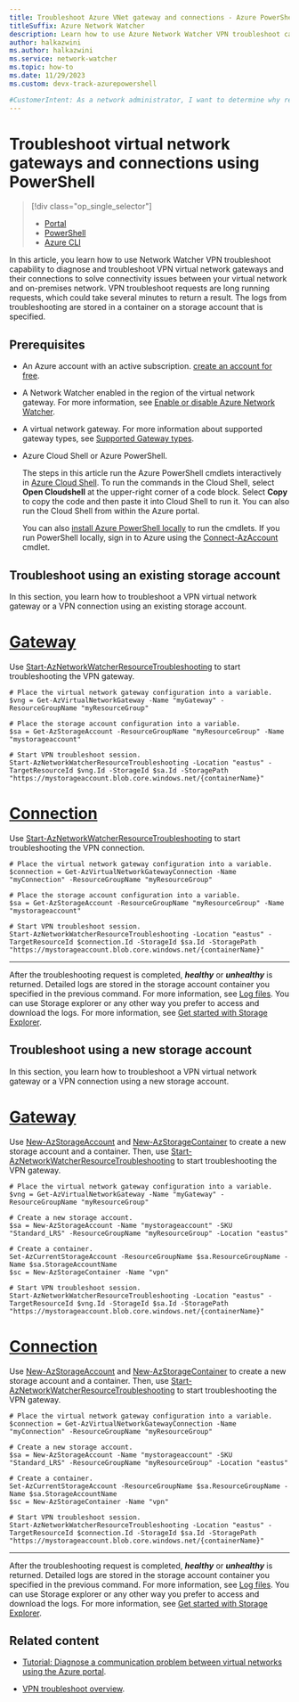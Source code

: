 ```yaml
---
title: Troubleshoot Azure VNet gateway and connections - Azure PowerShell
titleSuffix: Azure Network Watcher
description: Learn how to use Azure Network Watcher VPN troubleshoot capability to troubleshoot VPN virtual network gateways and their connections using PowerShell.
author: halkazwini
ms.author: halkazwini 
ms.service: network-watcher
ms.topic: how-to
ms.date: 11/29/2023
ms.custom: devx-track-azurepowershell

#CustomerIntent: As a network administrator, I want to determine why resources in a virtual network can't communicate with resources in a different virtual network over a VPN connection.
---
```


# Troubleshoot virtual network gateways and connections using PowerShell

> [!div class="op_single_selector"]
> - [Portal](diagnose-communication-problem-between-networks.md)
> - [PowerShell](network-watcher-troubleshoot-manage-powershell.md)
> - [Azure CLI](network-watcher-troubleshoot-manage-cli.md)

In this article, you learn how to use Network Watcher VPN troubleshoot capability to diagnose and troubleshoot VPN virtual network gateways and their connections to solve connectivity issues between your virtual network and on-premises network. VPN troubleshoot requests are long running requests, which could take several minutes to return a result. The logs from troubleshooting are stored in a container on a storage account that is specified.

## Prerequisites

- An Azure account with an active subscription. [create an account for free](https://azure.microsoft.com/free/?WT.mc_id=A261C142F).

- A Network Watcher enabled in the region of the virtual network gateway. For more information, see [Enable or disable Azure Network Watcher](network-watcher-create.md?tabs=powershell).

- A virtual network gateway. For more information about supported gateway types, see [Supported Gateway types](network-watcher-troubleshoot-overview.md#supported-gateway-types).

- Azure Cloud Shell or Azure PowerShell.

    The steps in this article run the Azure PowerShell cmdlets interactively in [Azure Cloud Shell](/azure/cloud-shell/overview). To run the commands in the Cloud Shell, select **Open Cloudshell** at the upper-right corner of a code block. Select **Copy** to copy the code and then paste it into Cloud Shell to run it. You can also run the Cloud Shell from within the Azure portal.

    You can also [install Azure PowerShell locally](/powershell/azure/install-azure-powershell) to run the cmdlets. If you run PowerShell locally, sign in to Azure using the [Connect-AzAccount](/powershell/module/az.accounts/connect-azaccount) cmdlet.

## Troubleshoot using an existing storage account

In this section, you learn how to troubleshoot a VPN virtual network gateway or a VPN connection using an existing storage account.

# [**Gateway**](#tab/gateway)

Use [Start-AzNetworkWatcherResourceTroubleshooting](/powershell/module/az.network/start-aznetworkwatcherresourcetroubleshooting) to start troubleshooting the VPN gateway.

```azurepowershell-interactive
# Place the virtual network gateway configuration into a variable.
$vng = Get-AzVirtualNetworkGateway -Name "myGateway" -ResourceGroupName "myResourceGroup" 

# Place the storage account configuration into a variable.
$sa = Get-AzStorageAccount -ResourceGroupName "myResourceGroup" -Name "mystorageaccount"

# Start VPN troubleshoot session.
Start-AzNetworkWatcherResourceTroubleshooting -Location "eastus" -TargetResourceId $vng.Id -StorageId $sa.Id -StoragePath "https://mystorageaccount.blob.core.windows.net/{containerName}"
```

# [**Connection**](#tab/connection)

Use [Start-AzNetworkWatcherResourceTroubleshooting](/powershell/module/az.network/start-aznetworkwatcherresourcetroubleshooting) to start troubleshooting the VPN connection.

```azurepowershell-interactive
# Place the virtual network gateway configuration into a variable.
$connection = Get-AzVirtualNetworkGatewayConnection -Name "myConnection" -ResourceGroupName "myResourceGroup"

# Place the storage account configuration into a variable.
$sa = Get-AzStorageAccount -ResourceGroupName "myResourceGroup" -Name "mystorageaccount"

# Start VPN troubleshoot session.
Start-AzNetworkWatcherResourceTroubleshooting -Location "eastus" -TargetResourceId $connection.Id -StorageId $sa.Id -StoragePath "https://mystorageaccount.blob.core.windows.net/{containerName}"
```

---

After the troubleshooting request is completed, ***healthy*** or ***unhealthy*** is returned. Detailed logs are stored in the storage account container you specified in the previous command. For more information, see [Log files](network-watcher-troubleshoot-overview.md#log-files). You can use Storage explorer or any other way you prefer to access and download the logs. For more information, see [Get started with Storage Explorer](../vs-azure-tools-storage-manage-with-storage-explorer.md). 

## Troubleshoot using a new storage account

In this section, you learn how to troubleshoot a VPN virtual network gateway or a VPN connection using a new storage account.

# [**Gateway**](#tab/gateway) 

Use [New-AzStorageAccount](/powershell/module/az.storage/new-azstorageaccount) and [New-AzStorageContainer](/powershell/module/az.storage/new-azstoragecontainer) to create a new storage account and a container. Then, use [Start-AzNetworkWatcherResourceTroubleshooting](/powershell/module/az.network/start-aznetworkwatcherresourcetroubleshooting) to start troubleshooting the VPN gateway.

```azurepowershell-interactive
# Place the virtual network gateway configuration into a variable.
$vng = Get-AzVirtualNetworkGateway -Name "myGateway" -ResourceGroupName "myResourceGroup" 

# Create a new storage account.
$sa = New-AzStorageAccount -Name "mystorageaccount" -SKU "Standard_LRS" -ResourceGroupName "myResourceGroup" -Location "eastus"

# Create a container.
Set-AzCurrentStorageAccount -ResourceGroupName $sa.ResourceGroupName -Name $sa.StorageAccountName
$sc = New-AzStorageContainer -Name "vpn"

# Start VPN troubleshoot session.
Start-AzNetworkWatcherResourceTroubleshooting -Location "eastus" -TargetResourceId $vng.Id -StorageId $sa.Id -StoragePath "https://mystorageaccount.blob.core.windows.net/{containerName}"
```

# [**Connection**](#tab/connection)

Use [New-AzStorageAccount](/powershell/module/az.storage/new-azstorageaccount) and [New-AzStorageContainer](/powershell/module/az.storage/new-azstoragecontainer) to create a new storage account and a container. Then, use [Start-AzNetworkWatcherResourceTroubleshooting](/powershell/module/az.network/start-aznetworkwatcherresourcetroubleshooting) to start troubleshooting the VPN gateway.

```azurepowershell-interactive
# Place the virtual network gateway configuration into a variable.
$connection = Get-AzVirtualNetworkGatewayConnection -Name "myConnection" -ResourceGroupName "myResourceGroup"

# Create a new storage account.
$sa = New-AzStorageAccount -Name "mystorageaccount" -SKU "Standard_LRS" -ResourceGroupName "myResourceGroup" -Location "eastus"

# Create a container.
Set-AzCurrentStorageAccount -ResourceGroupName $sa.ResourceGroupName -Name $sa.StorageAccountName
$sc = New-AzStorageContainer -Name "vpn"

# Start VPN troubleshoot session.
Start-AzNetworkWatcherResourceTroubleshooting -Location "eastus" -TargetResourceId $connection.Id -StorageId $sa.Id -StoragePath "https://mystorageaccount.blob.core.windows.net/{containerName}"
```

---

After the troubleshooting request is completed, ***healthy*** or ***unhealthy*** is returned. Detailed logs are stored in the storage account container you specified in the previous command. For more information, see [Log files](network-watcher-troubleshoot-overview.md#log-files). You can use Storage explorer or any other way you prefer to access and download the logs. For more information, see [Get started with Storage Explorer](../vs-azure-tools-storage-manage-with-storage-explorer.md). 

## Related content

- [Tutorial: Diagnose a communication problem between virtual networks using the Azure portal](diagnose-communication-problem-between-networks.md).

- [VPN troubleshoot overview](network-watcher-troubleshoot-overview.md).